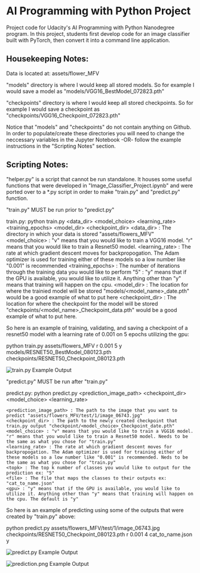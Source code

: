 # AI Programming with Python Project

Project code for Udacity's AI Programming with Python Nanodegree program. In this project, students first develop code for an image classifier built with PyTorch, then convert it into a command line application.

## Housekeeping Notes:

Data is located at: assets/flower_MFV

"models" directory is where I would keep all stored models. So for example I would save a model as "models/VGG16_BestModel_072823.pth"

"checkpoints" directory is where I would keep all stored checkpoints. So for example I would save a checkpoint as "checkpoints/VGG16_Checkpoint_072823.pth"

Notice that "models" and "checkpoints" do not contain anything on Github. In order to populate/create these directories you will need to change the neccessary variables in the Jupyter Notebook -OR- follow the example instructions in the "Scripting Notes" section.

## Scripting Notes:

"helper.py" is a script that cannot be run standalone. It houses some useful functions that were developed in "Image_Classifier_Project.ipynb" and were ported over to a *.py script in order to make "train.py" and "predict.py" function.

"train.py" MUST be run prior to "predict.py"

train.py: python train.py <data_dir> <model_choice> <learning_rate> <training_epochs> <gpu> <model_dir> <checkpoint_dir>
    <data_dir> : The directory in which your data is stored "assets/flowers_MFV"
    <model_choice> : "v" means that you would like to train a VGG16 model. "r" means that you would like to train a Resnet50 model.
    <learning_rate> : The rate at which gradient descent moves for backpropogation. The Adam optimizer is used for training either of these models so a low number like "0.001" is recommended
    <training_epochs> : The number of iterations through the training data you would like to perform "5"
    <gpu> : "y" means that if the GPU is available, you would like to utilize it. Anything other than "y" means that training will happen on the cpu.
    <model_dir> : The location for where the trainied model will be stored "models/<model_name>_date.pth" would be a good example of what to put here
    <checkpoint_dir> : The location for where the checkpoint for the model will be stored "checkpoints/<model_name>_Checkpoint_data.pth" would be a good example of what to put here.

So here is an example of training, validating, and saving a checkpoint of a resnet50 model with a learning rate of 0.001 on 5 epochs utilizing the gpu:

python train.py assets/flowers_MFV r 0.001 5 y models/RESNET50_BestModel_080123.pth checkpoints/RESNET50_Checkpoint_080123.pth

![train.py Example Output](screenshots/train_screenshot_output.jpg?raw=true "train.py Example Output")

"predict.py" MUST be run after "train.py"

predict.py: python predict.py <prediction_image_path> <checkpoint_dir> <model_choice> <learning_rate> <topk> <file> <gpu>

    <prediction_image_path> : The path to the image that you want to predict "assets/flowers_MFV/test/1/image_06743.jpg"
    <checkpoint_dir> : The path to the newly created checkpoint that train.py output "checkpoint/<model_choice>_Checkpoint_date.pth"
    <model_choice> : "v" means that you would like to train a VGG16 model. "r" means that you would like to train a Resnet50 model. Needs to be the same as what you chose for "train.py"
    <learning_rate> : The rate at which gradient descent moves for backpropogation. The Adam optimizer is used for training either of these models so a low number like "0.001" is recommended. Neds to be the same as what you chose for "train.py"
    <topk> : The top k number of classes you would like to output for the prediction ex: "5"
    <file> : The file that maps the classes to their outputs ex: "cat_to_name.json"
    <gpu> : "y" means that if the GPU is available, you would like to utilize it. Anything other than "y" means that training will happen on the cpu. The default is "y"

So here is an example of predicting using some of the outputs that were created by "train.py" above:

python predict.py assets/flowers_MFV/test/1/image_06743.jpg checkpoints/RESNET50_Checkpoint_080123.pth r 0.001 4 cat_to_name.json y

![predict.py Example Output](screenshots/predict_screenshot_output.jpg?raw=true "predict.py Example Output")

![prediction.png Example Output](screenshots/prediction.jpg?raw=true "prediction.png Example Output")
